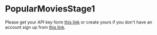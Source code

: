 # PopularMoviesStage1

Please get your API key form [this link](https://www.themoviedb.org/settings/api) or create yours if you don't have an account sign up from [this link](https://www.themoviedb.org/account/signup).


